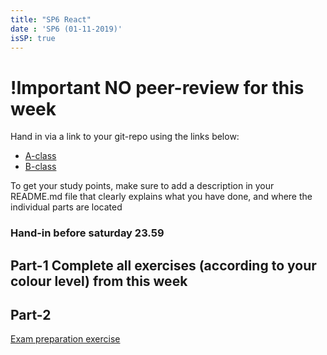 ```yaml
---
title: "SP6 React"
date : 'SP6 (01-11-2019)'
isSP: true
---
```

<!-- REMOVE ME: Setting isSP ensures this pages gets added to the list of Studypoint exercises -->

# !Important NO peer-review for this week
Hand in via a link to your git-repo using the links below:
- [A-class](https://docs.google.com/spreadsheets/d/1xgUBzy4EPumXkfsEyFMDI0TET67yT8Zuc8cpB_XNCW8/edit?usp=sharing)
- [B-class](https://docs.google.com/spreadsheets/d/1eT6g5QeMc45foZKyAC-Nr6iXtf7mFne9NYm6ScNRTZk/edit?usp=sharing)

To get your study points, make sure to add a description in your README.md file that clearly explains what you have done, and where the individual parts are located
### Hand-in before saturday 23.59

## Part-1 Complete all exercises (according to your colour level) from this week

<!-- REMOVE ME: The tag below will insert all day-exercises given for this week -->
<!-- REMOVE ME: PeriodFolder and weekFolder MUST match the real folder names -->

<!--PeriodExercises Flow-3/week2 PeriodExercises--> 

## Part-2
[Exam preparation exercise](https://docs.google.com/document/d/1AvT_g3dmCLP65Pw441KyDf4IeCYn-uhdUpcrvb92jyI/edit?usp=sharing)